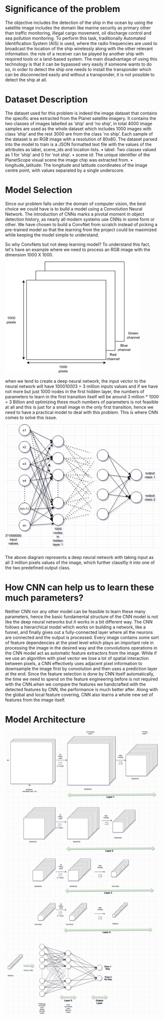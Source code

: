 # Significance of the problem
The objective includes the detection of the ship in the ocean by using the satellite image includes the domain like marine security as primary other than traffic
monitoring, illegal cargo movement, oil discharge control and sea pollution monitoring.
To perform this task, traditionally Automated Identification System (AIS) is used, where the radio frequencies are used to broadcast the location of
the ship wirelessly along with the other relevant information. the role of a receiver can be played by another ship with required tools or a land-based system.
The main disadvantage of using this technology is that it can be bypassed very easily if someone wants to do so, in order to detect the ship one needs
to install the transponder which can be disconnected easily and without a transponder, it is not possible to detect the ship at all.

# Dataset Description
The dataset used for this problem is indeed the image dataset that contains the specific area extracted from the Planet satellite imagery. It contains the
two classes of images labelled as ‘ship’ and ‘no ship’, in total 4000 image samples are used as the whole dataset which includes 1000 images with class ‘ship’ and the rest 3000 are from the class ‘no ship’.
Each sample of the dataset is an RGB image with a resolution of 80x80.
The dataset parsed into the model to train is a JSON formatted text file with the values of the attributes as label, scene_ids and location lists.
• label: Two classes valued as 1 for ‘ship’ and 0 for ‘not ship’.
• scene id: The unique identifier of the PlanetScope visual scene the image chip was extracted from.
• longitude_latitude: The longitude and latitude coordinates of the image centre point, with values separated by a single underscore.

# Model Selection
Since our problem falls under the domain of computer vision, the best choice we could have is to build a model using a Convolution Neural Network.
The introduction of CNNs marks a pivotal moment in object detection history, as nearly all modern systems use CNNs in some form or other.
We have chosen to build a ConvNet from scratch instead of picking a pre-trained model so that the learning from the project could be maximized while keeping the model simple to understand.

So why ConvNets but not deep learning model?
To understand this fact, let's have an example where we need to process an RGB image with the dimension 1000 X 1000.

![alt text](https://github.com/gouravbarkle/Ship-Detection/blob/main/image%20dimesion%20sample.png)

when we tend to create a deep neural network, the input vector to the neural network will have 1000*1000*3 = 3 million inputs values and if we have not more but just 1000 nodes in the first hidden layer, the numbers of parameters to learn in the first transition itself will be around 3 million * 1000 = 3 Billion and optimizing these much numbers of parameters is not feasible at all and this is just for a small image in the only first transition, hence we need to have a practical model to deal with this problem. This is where CNN comes to solve this issue.

![alt text](https://github.com/gouravbarkle/Ship-Detection/blob/main/DNN.png)

The above diagram represents a deep neural network with taking input as all 3 million pixels values of the image, which further classifiy it into one of the two predefined output class.

# How CNN can help us to learn these much parameters?
Neither CNN nor any other model can be feasible to learn these many parameters, hence the basic fundamental structure of the CNN model is not like the deep neural networks but it works in a bit different way. The CNN follows a hierarchical model which works on building a network, like a funnel, and finally gives out a fully-connected layer where all the neurons are connected and the output is processed.
Every image contains some sort of feature dependencies at the pixel level which plays an important role in processing the image in the desired way and the convolutions operations in the CNN model act as automatic feature extractors from the image. While if we use an algorithm with pixel vector we lose a lot of spatial interaction between pixels, a CNN effectively uses adjacent pixel information to downsample the image first by convolution and then uses a prediction layer at the end.
Since the feature selection is done by CNN itself automatically, the time we need to spend on the feature engineering before is not required with the CNN.when we compare the features we handcrafted with the detected features by CNN, the performance is much better after. Along with the global and local feature covering, CNN also learns a whole new set of features from the image itself.

# Model Architecture 

![alt text](https://github.com/gouravbarkle/Ship-Detection/blob/main/CNN%20Model.png)


